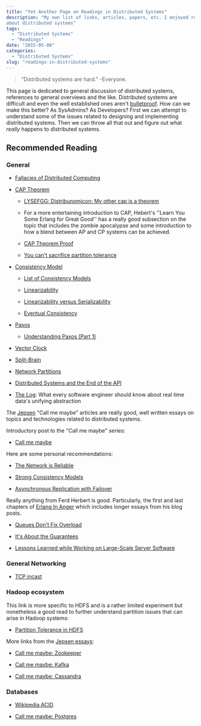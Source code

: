 ```yaml
---
title: "Yet Another Page on Readings in Distributed Systems"
description: "My own list of links, articles, papers, etc. I enjoyed reading
about distributed systems"
tags:
  - "Distributed Systems"
  - "Readings"
date: "2015-05-08"
categories:
  - "Distributed Systems"
slug: "readings-in-distributed-systems"
---
```


> "Distributed systems are hard."
-Everyone.

This page is dedicated to general discussion of distributed systems, references
to general overviews and the like. Distributed systems are difficult and even
the well established ones aren't [bulletproof][1]. How can we make this better?
As SysAdmins? As Developers? First we can attempt to understand some of the
issues related to designing and implementing distributed systems. Then we can
throw all that out and figure out what *really* happens to distributed systems.

## Recommended Reading ##

### General ###

*   [Fallacies of Distributed Computing][2]

*   [CAP Theorem][3]

    -   [LYSEFGG: Distribunomicon: My other cap is a theorem][4]

    -   For a more entertaining introduction to CAP, Hebert's ''Learn You Some
        Erlang for Great Good'' has a really good subsection on the topic that
        includes the zombie apocalypse and some introduction to how a blend
        between AP and CP systems can be achieved.

    -   [CAP Theorem Proof][5]

    -   [You can't sacrifice partition tolerance][6]

*   [Consistency Model][7]

    -   [List of Consistency Models][8]

    -   [Linearizability][9]

    -   [Linearizability versus Serializability][10]

    -   [Eventual Consistency][11]

*   [Paxos][12]

    -   [Understanding Paxos (Part 1)][13]

*   [Vector Clock][14]

*   [Split-Brain][15]

*   [Network Partitions][16]

*   [Distributed Systems and the End of the API][17]

*   [The Log][18]: What every software engineer should know about real time
    data's unifying abstraction

The [Jepsen][19] "Call me maybe" articles are really good, well written essays
on topics and technologies related to distributed systems.

Introductory post to the "Call me maybe" series:

*   [Call me maybe][20]

Here are some personal recommendations:

*   [The Network is Reliable][1]

*   [Strong Consistency Models][21]

*   [Asynchronous Replication with Failover][22]

Really anything from Ferd Herbert is good. Particularly, the first and last
chapters of [Erlang In Anger][30] which includes longer essays from his blog
posts.

*   [Queues Don't Fix Overload][31]

*   [It's About the Guarantees][32]

*   [Lessons Learned while Working on Large-Scale Server Software][33]

### General Networking ###

*   [TCP incast][29]

### Hadoop ecosystem ###

This link is more specific to HDFS and is a rather limited experiment but
nonetheless a good read to further understand partition issues that can arise
in Hadoop systems:

*   [Partition Tolerance in HDFS][23]

More links from the [Jepsen essays][19]:

*   [Call me maybe: Zookeeper][24]

*   [Call me maybe: Kafka][25]

*   [Call me maybe: Cassandra][26]

### Databases ###

-   [Wikipedia ACID][27]

-   [Call me maybe: Postgres][28]

[1]: http://aphyr.com/posts/288-the-network-is-reliable

[2]: http://en.wikipedia.org/wiki/Fallacies_of_Distributed_Computing

[3]: http://en.wikipedia.org/wiki/CAP_theorem

[4]: http://learnyousomeerlang.com/distribunomicon#my-other-cap-is-a-theorem

[5]: http://lpd.epfl.ch/sgilbert/pubs/BrewersConjecture-SigAct.pdf

[6]: http://codahale.com/you-cant-sacrifice-partition-tolerance/

[7]: http://en.wikipedia.org/wiki/Consistency_model

[8]: http://en.wikipedia.org/wiki/Category:Consistency_models

[9]: http://en.wikipedia.org/wiki/Linearizability

[10]: http://www.bailis.org/blog/linearizability-versus-serializability/

[11]: http://en.wikipedia.org/wiki/Eventual_consistency

[12]: http://en.wikipedia.org/wiki/Paxos_(computer_science)

[13]: http://distributedthoughts.wordpress.com/2013/09/22/understanding-paxos-part-1/

[14]: http://en.wikipedia.org/wiki/Vector_clock

[15]: http://en.wikipedia.org/wiki/Split-brain_(computing)

[16]: http://en.wikipedia.org/wiki/Network_partitioning

[17]: https://speakerdeck.com/cemerick/distributed-systems-and-the-end-of-the-api

[18]: http://engineering.linkedin.com/distributed-systems/log-what-every-software-engineer-should-know-about-real-time-datas-unifying

[19]: http://aphyr.com/tags/jepsen

[20]: http://aphyr.com/posts/281-call-me-maybe

[21]: http://aphyr.com/posts/313-strong-consistency-models

[22]: http://aphyr.com/posts/287-asynchronous-replication-with-failover

[23]: https://www.growse.com/2014/07/18/partition-tolerance-and-hadoop-part-1-hdfs/

[24]: http://aphyr.com/posts/291-call-me-maybe-zookeeper

[25]: http://aphyr.com/posts/293-call-me-maybe-kafka

[26]: http://aphyr.com/posts/294-call-me-maybe-cassandra

[27]: http://en.wikipedia.org/wiki/ACID

[28]: http://aphyr.com/posts/282-call-me-maybe-postgres

[29]: http://www.snookles.com/slf-blog/2012/01/05/tcp-incast-what-is-it/

[30]: http://www.erlang-in-anger.com/

[31]: http://ferd.ca/queues-don-t-fix-overload.html

[32]: http://ferd.ca/it-s-about-the-guarantees.html

[33]: http://ferd.ca/lessons-learned-while-working-on-large-scale-server-software.html
